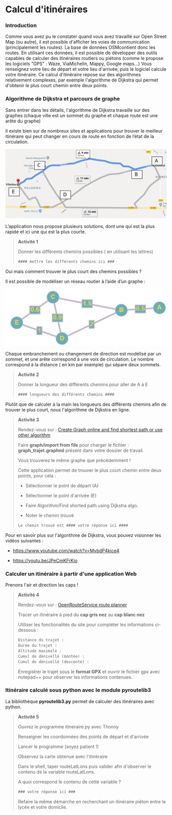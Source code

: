 # Calcul d'itinéraires

### Introduction

Comme vous avez pu le constater quand vous avez travaillé sur Open Street Map (ou autre), il est possible d'afficher les voies de communication (principalement les routes). La base de données OSMcontient donc les routes.
En utilisant ces données, il est possible de développer des outils capables de calculer des itinéraires routiers ou piétons (comme le propose les logiciels "GPS" : Waze, ViaMichelin, Mappy, Google maps...)
Vous renseignez votre lieu de départ et votre lieu d'arrivée, puis le logiciel calcule votre itinéraire.
Ce calcul d'itinéraire repose sur des algorithmes relativement complexes, par exemple
l'algorithme de Dijkstra qui permet d'obtenir le plus court chemin entre deux points.

### Algorithme de Dijkstra et parcours de graphe

Sans entrer dans les détails, l'algorithme de Dijkstra travaille sur des graphes (chaque ville est un sommet du graphe et chaque route est une arête du graphe)

Il existe bien sur de nombreux sites et applications pour trouver le meilleur itinéraire qui peut changer en cours de route en fonction de l’état de la circulation.

<img title="" src="itineraire.jpg" alt="" data-align="center">

L’application nous propose plusieurs solutions, dont une qui est la plus rapide et ici une qui est la plus courte.

> **Activité 1**
> 
> Donner les différents chemins possibles ( en utilisant les lettres) 
> 
> ```html
> #### mettre les différents chemins ici ###
> ```

Oui mais comment trouver le plus court des chemins possibles ?

Il est possible de modéliser un réseau routier à l’aide d’un graphe :

![](graphe.jpg)

Chaque embranchement ou changement de direction est modélisé par un sommet, et une arête correspond à une voix de circulation. Le nombre correspond à la distance ( en km par exemple) qui sépare deux sommets.

> **Activité 2**
> 
> Donner la longueur des différents chemins pour aller de A à E
> 
> ```html
> #### longueurs des différents chemins ####
> ```

Plutôt que de calculer à la main les longueurs des différents chemins afin de trouver le plus court, nous l'algorithme de Dijkstra en ligne.

> **Activité 3**
> 
> Rendez-vous sur : [Create Graph online and find shortest path or use other algorithm](https://graphonline.ru/en/)
> 
> Faire **graph/import from file** pour charger le fichier : **graph_trajet.graphml** présent dans votre dossier de travail.
> 
> Vous trouverez le même graphe que précédemment !
> 
> Cette application permet de trouver le plus court chemin entre deux points, pour cela :
> 
> * Sélectionner le point de départ (A)
> 
> * Sélectionner le point d'arrivée (E)
> 
> * Faire Algorithm/Find shorted path using Dijkstra algo.
> 
> * Noter le chemin trouvé
> 
> ```html
> Le chemin trouvé est #### votre réponse ici ####
> ```

Pour en savoir plus sur l'algorithme de Dijkstra, vous pouvez visionner les vidéos suivantes : 

* https://www.youtube.com/watch?v=MybdP4kice4

* https://youtu.be/JPeCmKFrKio

### Calculer un itinéraire à partir d'une application Web

Prenons l'air et direction les caps !

> **Activité 4**
> 
> Rendez-vous sur : [OpenRouteService route planner](https://maps.openrouteservice.org/)
> 
> Tracer un itinéraire à pied du **cap gris nez** au **cap blanc nez**
> 
> Utiliser les fonctionalités du site pour compléter les informations ci-dessous :
> 
> ```html
> Distance du trajet :
> Durée du trajet :
> Altitude maximale :
> Cumul de dénivellé (montée) :
> Cumul de dénivellé (descente) :
> ```
> 
> Enregistrer le trajet sous le **format GPX**  et ouvrir le fichier gpx avec notepad++ pour observer les informations contenues.

### Itinéraire calculé sous python avec le module pyroutelib3

La bibliothèque **pyroutelib3.py** permet de calculer des itinéraires avec python.

> **Activité 5**
> 
> Ouvrez le programme itineraire.py avec Thonny
> 
> Renseigner les coordonnées des points de départ et d'arrivée
> 
> Lancer le programme (soyez patient !)
> 
> Observez la carte obtenue avec l'itinéraire
> 
> Dans le shell, taper routeLatLons puis valider afin d'observer le contenu de la variable routeLatLons.
> 
> A quoi correspond le contenu de cette variable ?
> 
> ```html
> ### votre réponse ici ###
> ```
> 
> Refaire la même démarche en recherchant un itinéraire piéton entre le lycée et votre domicile.

# 
